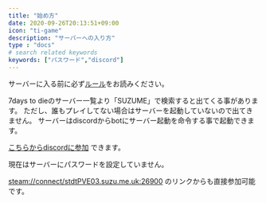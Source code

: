 ```yaml
---
title: "始め方"
date: 2020-09-26T20:13:51+09:00
icon: "ti-game"
description: "サーバーへの入り方"
type : "docs"
# search related keywords
keywords: ["パスワード","discord"]
---
```


サーバーに入る前に必ず[ルール](/rules/)をお読みください。

7days to dieのサーバー一覧より「SUZUME」で検索すると出てくる事があります。
ただし、誰もプレイしてない場合はサーバーを起動していないので出てきません。
サーバーはdiscordからbotにサーバー起動を命令する事で起動できます。

[こちらからdiscordに参加](https://discord.gg/G6vZXQH) できます。

現在はサーバーにパスワードを設定していません。

[steam://connect/stdtPVE03.suzu.me.uk:26900](steam://connect/157.7.208.157:26900) のリンクからも直接参加可能です。


